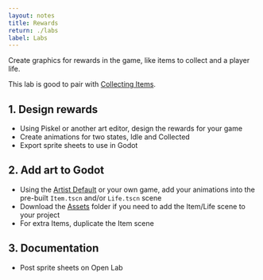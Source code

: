 ```yaml
---
layout: notes
title: Rewards
return: ./labs
label: Labs
---
```


<!-- <iframe width="560" height="315" src="https://www.youtube.com/embed/JfzOMZT0seI?rel=0" frameborder="0" allowfullscreen></iframe> -->

Create graphics for rewards in the game, like items to collect and a player life.

This lab is good to pair with [Collecting Items](1-2_Collecting_Items).

## 1. Design rewards
- Using Piskel or another art editor, design the rewards for your game
- Create animations for two states, Idle and Collected
- Export sprite sheets to use in Godot

## 2. Add art to Godot
- Using the [Artist Default](./Artist_Default.zip) or your own game, add your animations into the pre-built `Item.tscn` and/or `Life.tscn` scene
- Download the [Assets](./Assets.zip) folder if you need to add the Item/Life scene to your project
- For extra Items, duplicate the Item scene

## 3. Documentation
- Post sprite sheets on Open Lab
